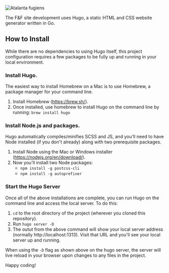 ![Atalanta fugiens](http://atalanta.dev.jakeandco.com/images/logo.png)

The F&F site development uses Hugo, a static HTML and CSS website generator written in Go.

## How to Install

While there are no dependencies to using Hugo itself, this project configuration requires a few packages to be fully up and running in your local environment.

### Install Hugo.
The easiest way to install Homebrew on a Mac is to use Homebrew, a package manager for your command line.

1. Install Homebrew (https://brew.sh/).
2. Once installed, use homebrew to install Hugo on the command line by running: `brew install hugo`

### Install Node.js and packages.
Hugo automatically compiles/minifies SCSS and JS, and you'll need to have Node installed (if you don't already) along with two prerequisite packages.

1. Install Node using the Mac or Windows installer (https://nodejs.org/en/download/).
2. Now you'll install two Node packages:
   - `npm install -g postcss-cli`
   - `npm install -g autoprefixer`
  
### Start the Hugo Server
Once all of the above installations are complete, you can run Hugo on the command line and access the local server. To do this:

1. `cd` to the root directory of the project (wherever you cloned this repository).
2. Run `hugo server -D`
3. The outut from the above command will show your local server address (normally http://localhost:1313). Visit that URL and you'll see your local server up and running.

When using the `-D` flag as shown above on the hugo server, the server will live reload in your browser upon changes to any files in the project.

Happy coding!